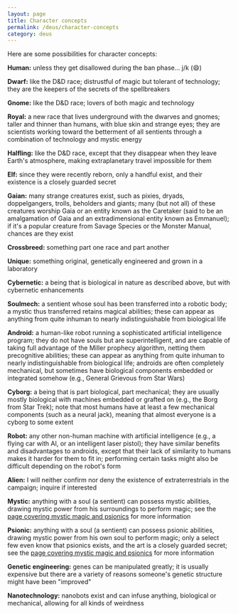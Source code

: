 ```yaml
---
layout: page
title: Character concepts
permalink: /deus/character-concepts
category: deus
---
```

Here are some possibilities for character concepts:

__Human:__ unless they get disallowed during the ban phase... j/k (:smile:)

__Dwarf:__ like the D&amp;D race; distrustful of magic but tolerant of technology; they are the keepers of the secrets of the spellbreakers

__Gnome:__ like the D&amp;D race; lovers of both magic and technology

__Royal:__ a new race that lives underground with the dwarves and gnomes; taller and thinner than humans, with blue skin and strange eyes; they are scientists working toward the betterment of all sentients through a combination of technology and mystic energy

__Halfling:__ like the D&amp;D race, except that they disappear when they leave Earth's atmosphere, making extraplanetary travel impossible for them

__Elf:__ since they were recently reborn, only a handful exist, and their existence is a closely guarded secret

__Gaian:__ many strange creatures exist, such as pixies, dryads, doppelgangers, trolls, beholders and giants; many (but not all) of these creatures worship Gaia or an entity known as the Caretaker (said to be an amalgamation of Gaia and an extradimensional entity known as Emmanuel); if it's a popular creature from Savage Species or the Monster Manual, chances are they exist

__Crossbreed:__ something part one race and part another

__Unique:__ something original, genetically engineered and grown in a laboratory

__Cybernetic:__ a being that is biological in nature as described above, but with cybernetic enhancements

__Soulmech:__ a sentient whose soul has been transferred into a robotic body; a mystic thus transferred retains magical abilities; these can appear as anything from quite inhuman to nearly indistinguishable from biological life

__Android:__ a human-like robot running a sophisticated artificial intelligence program; they do not have souls but are superintelligent, and are capable of taking full advantage of the Miller prophecy algorithm, netting them precognitive abilities; these can appear as anything from quite inhuman to nearly indistinguishable from biological life; androids are often completely mechanical, but sometimes have biological components embedded or integrated somehow (e.g., General Grievous from Star Wars)

__Cyborg:__ a being that is part biological, part mechanical; they are usually mostly biological with machines embedded or grafted on (e.g., the Borg from Star Trek); note that most humans have at least a few mechanical components (such as a neural jack), meaning that almost everyone is a cyborg to some extent

__Robot:__ any other non-human machine with artificial intelligence (e.g., a flying car with AI, or an intelligent laser pistol); they have similar benefits and disadvantages to androids, except that their lack of similarity to humans makes it harder for them to fit in; performing certain tasks might also be difficult depending on the robot's form

__Alien:__ I will neither confirm nor deny the existence of extraterrestrials in the campaign; inquire if interested

__Mystic:__ anything with a soul (a sentient) can possess mystic abilities, drawing mystic power from his surroundings to perform magic; see the [page covering mystic magic and psionics](magic-psionics) for more information

__Psionic:__ anything with a soul (a sentient) can possess psionic abilities, drawing mystic power from his own soul to perform magic; only a select few even know that psionics exists, and the art is a closely guarded secret; see the [page covering mystic magic and psionics](magic-psionics) for more information

__Genetic engineering:__ genes can be manipulated greatly; it is usually expensive but there are a variety of reasons someone's genetic structure might have been &quot;improved&quot;

__Nanotechnology:__ nanobots exist and can infuse anything, biological or mechanical, allowing for all kinds of weirdness
